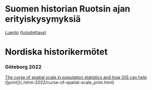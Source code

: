 # Suomen historian Ruotsin ajan erityiskysymyksiä

[Luento](./ruotsin-ajan-erityiskysymyksia/ruotsin-ajan-erityiskysymyksia.html) ([tulostettava](./ruotsin-ajan-erityiskysymyksia/ruotsin-ajan-erityiskysymyksia_print.html))

# Nordiska historikermötet

### Göteborg 2022

[The curse of spatial scale in population statistics and how GIS can help](./nhm-2022/curse-of-spatial-scale.html) ([print])(./nhm-2022/curse-of-spatial-scale_print.html)